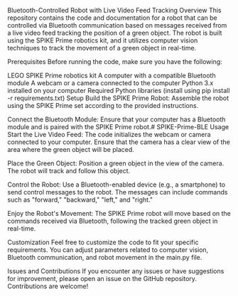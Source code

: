 
Bluetooth-Controlled Robot with Live Video Feed Tracking
Overview
This repository contains the code and documentation for a robot that can be controlled via Bluetooth communication based on messages received from a live video feed tracking the position of a green object. The robot is built using the SPIKE Prime robotics kit, and it utilizes computer vision techniques to track the movement of a green object in real-time.

Prerequisites
Before running the code, make sure you have the following:

LEGO SPIKE Prime robotics kit
A computer with a compatible Bluetooth module
A webcam or a camera connected to the computer
Python 3.x installed on your computer
Required Python libraries (install using pip install -r requirements.txt)
Setup
Build the SPIKE Prime Robot:
Assemble the robot using the SPIKE Prime set according to the provided instructions.

Connect the Bluetooth Module:
Ensure that your computer has a Bluetooth module and is paired with the SPIKE Prime robot.# SPIKE-Prime-BLE
Usage
Start the Live Video Feed:
The code initializes the webcam or camera connected to your computer. Ensure that the camera has a clear view of the area where the green object will be placed.

Place the Green Object:
Position a green object in the view of the camera. The robot will track and follow this object.

Control the Robot:
Use a Bluetooth-enabled device (e.g., a smartphone) to send control messages to the robot. The messages can include commands such as "forward," "backward," "left," and "right."

Enjoy the Robot's Movement:
The SPIKE Prime robot will move based on the commands received via Bluetooth, following the tracked green object in real-time.

Customization
Feel free to customize the code to fit your specific requirements. You can adjust parameters related to computer vision, Bluetooth communication, and robot movement in the main.py file.

Issues and Contributions
If you encounter any issues or have suggestions for improvement, please open an issue on the GitHub repository. Contributions are welcome!
